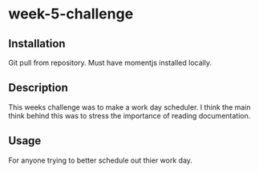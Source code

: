 # week-5-challenge

## Installation

Git pull from repository. Must have momentjs installed locally.

## Description

This weeks challenge was to make a work day scheduler. I think the main think behind this was to stress the importance of reading documentation. 

## Usage
For anyone trying to better schedule out thier work day.

